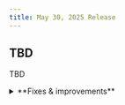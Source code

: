 ```yaml
---
title: May 30, 2025 Release
---
```


## TBD

TBD

<details>

<summary>**Fixes & improvements**</summary>

- **Neon Console**

  - tbd

- **Neon MCP Server**

  - The `list_projects` and `create_project` MCP tools now return Neon organization details.

- **Fixes**

  - Fixed an issue issue with a [pgrag](/docs/extensions/pgrag) extension function. A query using the `rag_bge_small_en_v15.embedding_for_passage` function failed to complete.
  - Fixed an issue where reaching the `max_client_conn` limit in PgBouncer could cause the connection info cache to be invalidated. This led to repeated attempts to wake the compute. The system now correctly identifies this condition as non-retriable and avoids unnecessary retries.
  </details>
